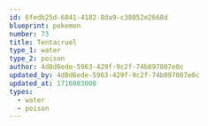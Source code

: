 ```yaml
---
id: 6fedb25d-6041-4182-8da9-c38052e2668d
blueprint: pokemon
number: 73
title: Tentacruel
type_1: water
type_2: poison
author: 4d8d6ede-5963-429f-9c2f-74b897007e0c
updated_by: 4d8d6ede-5963-429f-9c2f-74b897007e0c
updated_at: 1716083008
types:
  - water
  - poison
---
```

